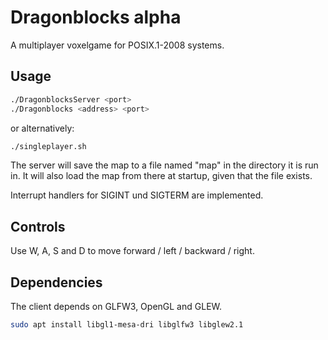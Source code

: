 # Dragonblocks alpha

A multiplayer voxelgame for POSIX.1-2008 systems.

## Usage
```bash
./DragonblocksServer <port>
./Dragonblocks <address> <port>
```

or alternatively:

```bash
./singleplayer.sh
```

The server will save the map to a file named "map" in the directory it is run in. It will also load the map from there at startup, given that the file exists.

Interrupt handlers for SIGINT und SIGTERM are implemented.

## Controls

Use W, A, S and D to move forward / left / backward / right.

## Dependencies

The client depends on GLFW3, OpenGL and GLEW.

```bash
sudo apt install libgl1-mesa-dri libglfw3 libglew2.1
```
